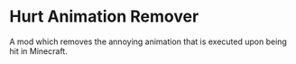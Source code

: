 # Hurt Animation Remover

A mod which removes the annoying animation that is executed upon being hit in Minecraft.


